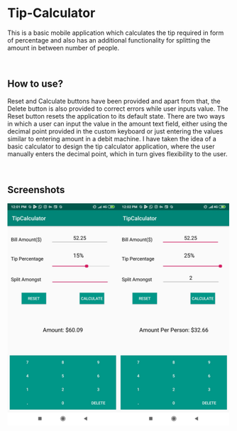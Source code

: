 <h1> Tip-Calculator </h1>
<p> This is a basic mobile application which calculates the tip required in form of percentage and also has an additional functionality for splitting the amount in between number of people.</p><br>
<h2>How to use?</h2>
<p>Reset and Calculate buttons have been provided and apart from that, the Delete button is also provided to correct errors while user inputs value. The Reset button resets the application to its default state. There are two ways in which a user can input the value in the amount text field, either using the decimal point provided in the custom keyboard or just entering the values similar to entering amount in a debit machine. I have taken the idea of a basic calculator to design the tip calculator application, where the user manually enters the decimal point, which in turn gives flexibility to the user.</p><br>
<h2>Screenshots</h2>
<div>
      <img src="Images/Image1.jpeg" height='500px' style="float:left">
      <img src="Images/Image2.jpeg"  height='500px' >
</div>



